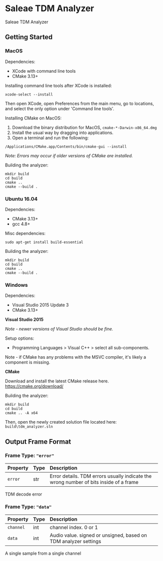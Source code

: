 # Saleae TDM Analyzer

Saleae TDM Analyzer

## Getting Started

### MacOS

Dependencies:
- XCode with command line tools
- CMake 3.13+

Installing command line tools after XCode is installed:
```
xcode-select --install
```

Then open XCode, open Preferences from the main menu, go to locations, and select the only option under 'Command line tools'.

Installing CMake on MacOS:

1. Download the binary distribution for MacOS, `cmake-*-Darwin-x86_64.dmg`
2. Install the usual way by dragging into applications.
3. Open a terminal and run the following:
```
/Applications/CMake.app/Contents/bin/cmake-gui --install
```
*Note: Errors may occur if older versions of CMake are installed.*

Building the analyzer:
```
mkdir build
cd build
cmake ..
cmake --build .
```

### Ubuntu 16.04

Dependencies:
- CMake 3.13+
- gcc 4.8+

Misc dependencies:

```
sudo apt-get install build-essential
```

Building the analyzer:
```
mkdir build
cd build
cmake ..
cmake --build .
```

### Windows

Dependencies:
- Visual Studio 2015 Update 3
- CMake 3.13+

**Visual Studio 2015**

*Note - newer versions of Visual Studio should be fine.*

Setup options:
- Programming Languages > Visual C++ > select all sub-components.

Note - if CMake has any problems with the MSVC compiler, it's likely a component is missing.

**CMake**

Download and install the latest CMake release here.
https://cmake.org/download/

Building the analyzer:
```
mkdir build
cd build
cmake .. -A x64
```

Then, open the newly created solution file located here: `build\tdm_analyzer.sln`


## Output Frame Format
  
### Frame Type: `"error"`

| Property | Type | Description |
| :--- | :--- | :--- |
| `error` | str | Error details. TDM errors usually indicate the wrong number of bits inside of a frame |

TDM decode error

### Frame Type: `"data"`

| Property | Type | Description |
| :--- | :--- | :--- |
| `channel` | int | channel index. 0 or 1 |
| `data` | int | Audio value. signed or unsigned, based on TDM analyzer settings |

A single sample from a single channel

